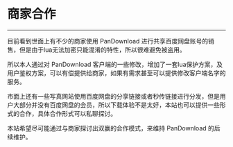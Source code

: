 # 商家合作

---

目前看到世面上有不少的商家使用 PanDownload 进行共享百度网盘账号的销售，但是由于lua无法加密只能混淆的特性，所以很难避免被盗用。

所以本人通过对 PanDownload 客户端的一些修改，增加了一套lua保护方案，及用户鉴权方案，可以有偿提供给商家，如果有需求甚至可以提供修改客户端名字的服务。

市面上还有一些写真网站使用百度网盘的分享链接或者秒传链接进行分发，但是用户大部分并没有百度网盘的会员，所以下载体验不是太好，本站也可以提供一些形式的合作，具体合作形式可以私聊探讨。

本站希望尽可能通过与商家探讨出双赢的合作模式，来维持 PanDownload 的后续维护。

